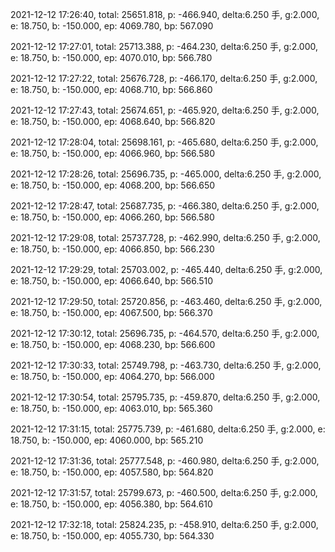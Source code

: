 2021-12-12 17:26:40, total: 25651.818, p: -466.940, delta:6.250 手, g:2.000, e: 18.750, b: -150.000, ep: 4069.780, bp: 567.090

2021-12-12 17:27:01, total: 25713.388, p: -464.230, delta:6.250 手, g:2.000, e: 18.750, b: -150.000, ep: 4070.010, bp: 566.780

2021-12-12 17:27:22, total: 25676.728, p: -466.170, delta:6.250 手, g:2.000, e: 18.750, b: -150.000, ep: 4068.710, bp: 566.860

2021-12-12 17:27:43, total: 25674.651, p: -465.920, delta:6.250 手, g:2.000, e: 18.750, b: -150.000, ep: 4068.640, bp: 566.820

2021-12-12 17:28:04, total: 25698.161, p: -465.680, delta:6.250 手, g:2.000, e: 18.750, b: -150.000, ep: 4066.960, bp: 566.580

2021-12-12 17:28:26, total: 25696.735, p: -465.000, delta:6.250 手, g:2.000, e: 18.750, b: -150.000, ep: 4068.200, bp: 566.650

2021-12-12 17:28:47, total: 25687.735, p: -466.380, delta:6.250 手, g:2.000, e: 18.750, b: -150.000, ep: 4066.260, bp: 566.580

2021-12-12 17:29:08, total: 25737.728, p: -462.990, delta:6.250 手, g:2.000, e: 18.750, b: -150.000, ep: 4066.850, bp: 566.230

2021-12-12 17:29:29, total: 25703.002, p: -465.440, delta:6.250 手, g:2.000, e: 18.750, b: -150.000, ep: 4066.640, bp: 566.510

2021-12-12 17:29:50, total: 25720.856, p: -463.460, delta:6.250 手, g:2.000, e: 18.750, b: -150.000, ep: 4067.500, bp: 566.370

2021-12-12 17:30:12, total: 25696.735, p: -464.570, delta:6.250 手, g:2.000, e: 18.750, b: -150.000, ep: 4068.230, bp: 566.600

2021-12-12 17:30:33, total: 25749.798, p: -463.730, delta:6.250 手, g:2.000, e: 18.750, b: -150.000, ep: 4064.270, bp: 566.000

2021-12-12 17:30:54, total: 25795.735, p: -459.870, delta:6.250 手, g:2.000, e: 18.750, b: -150.000, ep: 4063.010, bp: 565.360

2021-12-12 17:31:15, total: 25775.739, p: -461.680, delta:6.250 手, g:2.000, e: 18.750, b: -150.000, ep: 4060.000, bp: 565.210

2021-12-12 17:31:36, total: 25777.548, p: -460.980, delta:6.250 手, g:2.000, e: 18.750, b: -150.000, ep: 4057.580, bp: 564.820

2021-12-12 17:31:57, total: 25799.673, p: -460.500, delta:6.250 手, g:2.000, e: 18.750, b: -150.000, ep: 4056.380, bp: 564.610

2021-12-12 17:32:18, total: 25824.235, p: -458.910, delta:6.250 手, g:2.000, e: 18.750, b: -150.000, ep: 4055.730, bp: 564.330